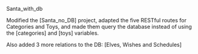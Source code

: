 Santa_with_db


Modified the [Santa_no_DB] project, adapted the five RESTful routes for Categories and Toys, and made them query the database instead of using the [categories] and [toys] variables.

Also added 3 more relations to the DB: [Elves, Wishes and Schedules]
